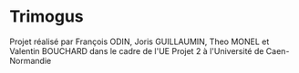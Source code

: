 # Trimogus

Projet réalisé par François ODIN, Joris GUILLAUMIN, Theo MONEL et Valentin BOUCHARD dans le cadre de l'UE Projet 2 à l'Université de Caen-Normandie

